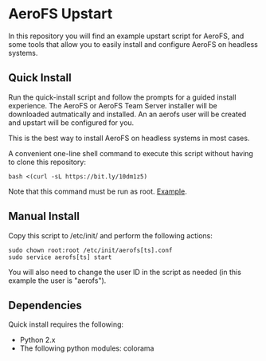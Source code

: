 AeroFS Upstart
===

In this repository you will find an example upstart script for AeroFS, and some
tools that allow you to easily install and configure AeroFS on headless systems.

Quick Install
---

Run the quick-install script and follow the prompts for a guided install
experience. The AeroFS or AeroFS Team Server installer will be downloaded
autmatically and installed. An an aerofs user will be created and upstart
will be configured for you.

This is the best way to install AeroFS on headless systems in most cases.

A convenient one-line shell command to execute this script without having to
clone this repository:

    bash <(curl -sL https://bit.ly/10dm1z5)

Note that this command must be run as root. [Example](./quick-install-example.md).

Manual Install
---

Copy this script to /etc/init/ and perform the following actions:

    sudo chown root:root /etc/init/aerofs[ts].conf
    sudo service aerofs[ts] start

You will also need to change the user ID in the script as needed (in this
example the user is "aerofs").

Dependencies
---

Quick install requires the following:

- Python 2.x
- The following python modules: colorama
